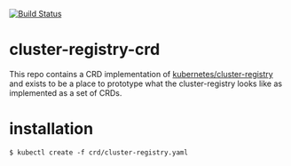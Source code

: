 [![Build Status](https://api.travis-ci.org/pmorie/cluster-registry-crd.svg?branch=master)](https://travis-ci.org/pmorie/cluster-registry-crd "Travis")
# cluster-registry-crd

This repo contains a CRD implementation of
[kubernetes/cluster-registry](https://github.com/kubernetes/cluster-registry)
and exists to be a place to prototype what the cluster-registry looks like as
implemented as a set of CRDs.

# installation

```shell
$ kubectl create -f crd/cluster-registry.yaml
```
